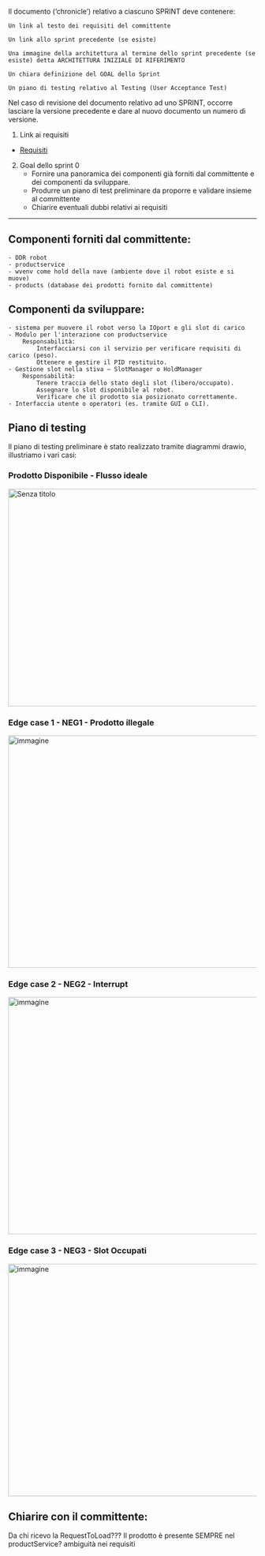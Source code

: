 Il documento (‘chronicle’) relativo a ciascuno SPRINT deve contenere:

    Un link al testo dei requisiti del committente

    Un link allo sprint precedente (se esiste)

    Una immagine della architettura al termine dello sprint precedente (se esiste) detta ARCHITETTURA INIZIALE DI RIFERIMENTO

    Un chiara definizione del GOAL dello Sprint

    Un piano di testing relativo al Testing (User Acceptance Test)

Nel caso di revisione del documento relativo ad uno SPRINT, occorre lasciare la versione precedente e dare al nuovo documento un numero di versione.



1. Link ai requisiti
* [Requisiti](TemaFinale25.html)

  
2. Goal dello sprint 0
    - Fornire una panoramica dei componenti già forniti dal committente e dei componenti da sviluppare. 
    - Produrre un piano di test preliminare da proporre e validare insieme al committente 
    - Chiarire eventuali dubbi relativi ai requisiti

________________________________________________________________________________________________________________


## Componenti forniti dal committente:

    - DDR robot
    - productservice
    - wvenv come hold della nave (ambiente dove il robot esiste e si muove)
    - products (database dei prodotti fornito dal committente)
    
## Componenti da sviluppare:

    - sistema per muovere il robot verso la IOport e gli slot di carico
    - Modulo per l'interazione con productservice
        Responsabilità:
            Interfacciarsi con il servizio per verificare requisiti di carico (peso).
            Ottenere e gestire il PID restituito.
    - Gestione slot nella stiva – SlotManager o HoldManager
        Responsabilità:
            Tenere traccia dello stato degli slot (libero/occupato).
            Assegnare lo slot disponibile al robot.
            Verificare che il prodotto sia posizionato correttamente.
    - Interfaccia utente o operatori (es. tramite GUI o CLI).

## Piano di testing
Il piano di testing preliminare è stato realizzato tramite diagrammi drawio, illustriamo i vari casi:
### Prodotto Disponibile - Flusso ideale
<img width="741" height="441" alt="Senza titolo" src="https://github.com/user-attachments/assets/7b771765-9988-483a-b5d9-eb24532135fc" />

### Edge case 1 - NEG1 - Prodotto illegale 
<img width="721" height="471" alt="immagine" src="https://github.com/user-attachments/assets/6f695aac-0242-40c1-9f4c-f21021639ee3" />

### Edge case 2 - NEG2 - Interrupt
<img width="811" height="481" alt="immagine" src="https://github.com/user-attachments/assets/970aed2f-2a57-4a97-8a12-dbce2bff214c" />

### Edge case 3 - NEG3 - Slot Occupati
<img width="731" height="471" alt="immagine" src="https://github.com/user-attachments/assets/abbc4fab-6680-4d1a-8434-bb3cbd19afa8" />


## Chiarire con il committente:

Da chi ricevo la RequestToLoad???
Il prodotto è presente SEMPRE nel productService? ambiguità nei requisiti
